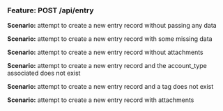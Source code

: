 ### Feature: POST /api/entry

**Scenario:** attempt to create a new entry record without passing any data

**Scenario:** attempt to create a new entry record with some missing data

**Scenario:** attempt to create a new entry record without attachments

**Scenario:** attempt to create a new entry record and the account_type associated does not exist

**Scenario:** attempt to create a new entry record and a tag does not exist

**Scenario:** attempt to create a new entry record with attachments